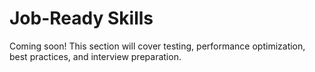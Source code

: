 # Job-Ready Skills

Coming soon! This section will cover testing, performance optimization, best practices, and interview preparation.
